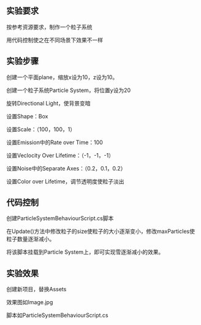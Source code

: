 ## 实验要求

按参考资源要求，制作一个粒子系统

用代码控制使之在不同场景下效果不一样

## 实验步骤

创建一个平面plane，缩放x设为10，z设为10。

创建一个粒子系统Particle System，将位置y设为20

旋转Directional Light，使背景变暗

设置Shape：Box

设置Scale：（100，100，1）

设置Emission中的Rate over Time：100

设置Veclocity Over Lifetime：（-1，-1，-1）

设置Noise中的Separate Axes：（0.2，0.1，0.2）

设置Color over Lifetime，调节透明度使粒子淡出

## 代码控制

创建ParticleSystemBehaviourScript.cs脚本

在Update()方法中修改粒子的size使粒子的大小逐渐变小，修改maxParticles使粒子数量逐渐减小。

将该脚本挂载到Particle System上，即可实现雪逐渐减小的效果。

## 实验效果

创建新项目，替换Assets

效果图如Image.jpg

脚本如ParticleSystemBehaviourScript.cs

